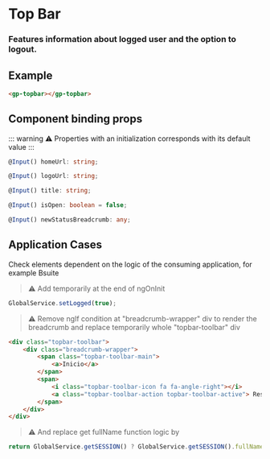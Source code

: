 # Top Bar 

### Features information about logged user and the option to logout.

## Example

```html
<gp-topbar></gp-topbar>
```

## Component binding props

::: warning
⚠️ Properties with an initialization corresponds with its default value
:::

```typescript
@Input() homeUrl: string;
```

```typescript
@Input() logoUrl: string;
```

```typescript
@Input() title: string;
```
```typescript
@Input() isOpen: boolean = false;
```
```typescript
@Input() newStatusBreadcrumb: any;
```


## Application Cases

Check elements dependent on the logic of the consuming application, for example Bsuite

> ⚠️ Add temporarily at the end of ngOnInit

```typescript
GlobalService.setLogged(true);
```
> ⚠️ Remove ngIf condition at "breadcrumb-wrapper" div to render the breadcrumb and replace temporarily whole "topbar-toolbar" div

```html
<div class="topbar-toolbar">
    <div class="breadcrumb-wrapper">
        <span class="topbar-toolbar-main">
            <a>Inicio</a>
        </span>
        <span>
            <i class="topbar-toolbar-icon fa fa-angle-right"></i>
            <a class="topbar-toolbar-action topbar-toolbar-active"> Reservas</a>
        </span>
    </div>
</div>
```

> ⚠️ And replace get fullName function logic by

```typescript
return GlobalService.getSESSION() ? GlobalService.getSESSION().fullName : 'Patterson Test';
```